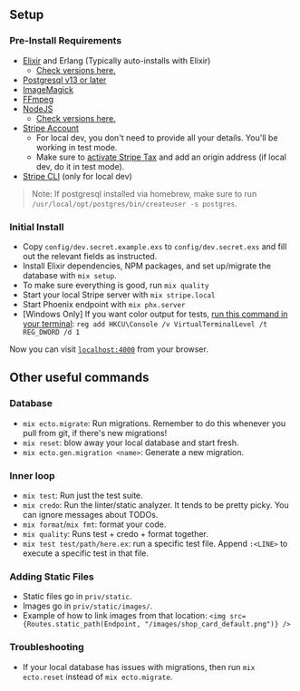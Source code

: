 ## Setup

### Pre-Install Requirements
- [Elixir](https://elixir-lang.org/install.html) and Erlang (Typically auto-installs with Elixir)
  - [Check versions here.](https://github.com/BanchanArt/banchan/blob/main/Dockerfile#L15-L16)
- [Postgresql v13 or later](https://wiki.postgresql.org/wiki/Detailed_installation_guides)
- [ImageMagick](https://imagemagick.org/)
- [FFmpeg](https://ffmpeg.org/download.html)
- [NodeJS](https://nodejs.org/en/download/)
  - [Check versions here.](https://github.com/BanchanArt/banchan/blob/main/Dockerfile#L27)
- [Stripe Account](https://stripe.com)
  - For local dev, you don't need to provide all your details. You'll be working in test mode.
  - Make sure to [activate Stripe Tax](https://dashboard.stripe.com/setup/tax/activate) and add an origin address (if local dev, do it in test mode).
- [Stripe CLI](https://stripe.com/docs/stripe-cli) (only for local dev)

> Note: If postgresql installed via homebrew, make sure to run `/usr/local/opt/postgres/bin/createuser -s postgres`.

### Initial Install

- Copy `config/dev.secret.example.exs` to `config/dev.secret.exs` and fill out the relevant fields as instructed.
- Install Elixir dependencies, NPM packages, and set up/migrate the database with `mix setup`.
- To make sure everything is good, run `mix quality`
- Start your local Stripe server with `mix stripe.local`
- Start Phoenix endpoint with `mix phx.server`
- [Windows Only] If you want color output for tests, [run this command in your terminal](https://hexdocs.pm/mix/1.13/Mix.Tasks.Test.html#module-coloring): `reg add HKCU\Console /v VirtualTerminalLevel /t REG_DWORD /d 1`

Now you can visit [`localhost:4000`](http://localhost:4000) from your browser.

## Other useful commands

### Database

- `mix ecto.migrate`: Run migrations. Remember to do this whenever you pull from git, if there's new migrations!
- `mix reset`: blow away your local database and start fresh.
- `mix ecto.gen.migration <name>`: Generate a new migration.

### Inner loop

- `mix test`: Run just the test suite.
- `mix credo`: Run the linter/static analyzer. It tends to be pretty picky. You can ignore messages about TODOs.
- `mix format`/`mix fmt`: format your code.
- `mix quality`: Runs test + credo + format together.
- `mix test test/path/here.ex`: run a specific test file. Append `:<LINE>` to execute a specific test in that file.

### Adding Static Files

- Static files go in `priv/static`.
- Images go in `priv/static/images/`.
- Example of how to link images from that location: `<img src={Routes.static_path(Endpoint, "/images/shop_card_default.png")} />`

### Troubleshooting

- If your local database has issues with migrations, then run `mix ecto.reset` instead of `mix ecto.migrate`.